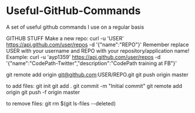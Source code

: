 Useful-GitHub-Commands
======================

A set of useful github commands I use on a regular basis

GITHUB STUFF
Make a new repo:
curl -u 'USER' https://api.github.com/user/repos -d '{"name":"REPO"}'
Remember replace USER with your username and REPO with your repository/application name!
Example: curl -u 'ayp1359' https://api.github.com/user/repos -d '{"name":"CodePath-Twitter","description":"CodePath training at FB"}'

git remote add origin git@github.com:USER/REPO.git
git push origin master

to add files:
git init
git add .
git commit -m "Initial commit"
git remote add origin <project url>
git push -f origin master

to remove files:
git rm $(git ls-files --deleted)  
